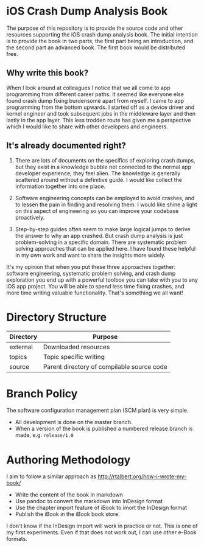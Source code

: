 # iOS Crash Dump Analysis Book

The purpose of this repository is to provide the source code and other resources supporting the iOS crash dump analysis book.  The initial intention is to provide the book in two parts, the first part being an introduction, and the second part an advanced book.
The first book would be distributed free.

## Why write this book?

When I look around at colleagues I notice that we all come to app programming from different career paths.  It seemed like everyone else found crash dump fixing burdensome apart from myself.
I came to app programming from the bottom upwards.  I started off as a device driver and kernel engineer and took subsequent jobs in the middleware layer and then lastly in the app layer.
This less trodden route has given me a perspective which I would like to share with other developers and engineers.

## It's already documented right?

1. There are lots of documents on the specifics of exploring crash dumps, but they exist in a knowledge bubble not connected to the normal app developer experience; they feel alien.  The knowledge is generally scattered around without a definitive guide.  I would like collect the information together into one place.

1. Software engineering concepts can be employed to avoid crashes, and to lessen the pain in finding and resolving them.  I would like shine a light on this aspect of engineering so you can improve your codebase proactively.

1. Step-by-step guides often seem to make large logical jumps to derive the answer to why an app crashed.  But crash dump analysis is just problem-solving in a specific domain.  There are systematic problem solving approaches that can be applied here.  I have found these helpful in my own work and want to share the insights more widely.

It's my opinion that when you put these three approaches together: software engineering, systematic problem solving, and crash dump exploration you end up with a powerful toolbox you can take with you to any iOS app project.
You will be able to spend less time fixing crashes, and more time writing valuable functionality.  That's something we all want!

# Directory Structure

Directory | Purpose
---|---
external | Downloaded resources
topics | Topic specific writing
source | Parent directory of compilable source code

# Branch Policy

The software configuration management plan (SCM plan) is very simple.
* All development is done on the master branch.
* When a version of the book is published a numbered release branch is made, e.g. `release/1.0`

# Authoring Methodology

I aim to follow a similar approach as http://rtalbert.org/how-i-wrote-my-book/
* Write the content of the book in markdown
* Use pandoc to convert the markdown into InDesign format
* Use the chapter import feature of iBook to imort the InDesign format
* Publish the iBook in the iBook book store.

I don't know if the InDesign import will work in practice or not.  This is one of my first experiments.
Even if that does not work out, I can use other e-Book formats.
